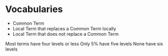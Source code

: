 # Vocabularies

- Common Term
- Local Term that replaces a Common Term locally
- Local Term that does not replace a Common Term

Most terms have four levels or less
Only 5% have five levels
None have six levels

